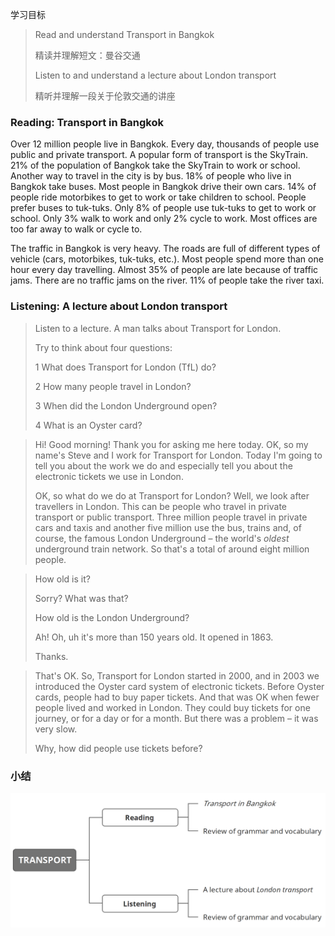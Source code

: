 学习目标

> Read and understand Transport in Bangkok
>
> 精读并理解短文：曼谷交通
>
> Listen to and understand a lecture about London transport
>
> 精听并理解一段关于伦敦交通的讲座

### Reading: Transport in Bangkok

Over 12 million people live in Bangkok. Every day, thousands of people use public and private transport. A popular form of transport is the SkyTrain. 21% of the population of Bangkok take the SkyTrain to work or school. Another way to travel in the city is by bus. 18% of people who live in Bangkok take buses. Most people in Bangkok drive their own cars. 14% of people ride motorbikes to get to work or take children to school. People prefer buses to tuk-tuks. Only 8% of people use tuk-tuks to get to work or school. Only 3% walk to work and only 2% cycle to work. Most offices are too far away to walk or cycle to. 

The traffic in Bangkok is very heavy. The roads are full of different types of vehicle (cars, motorbikes, tuk-tuks, etc.). Most people spend more than one hour every day travelling. Almost 35% of people are late because of traffic jams. There are no traffic jams on the river. 11% of people take the river taxi. 

### Listening: A lecture about London transport

> Listen to a lecture. A man talks about Transport for London.
>
> Try to think about four questions:
>
> 1 What does Transport for London (TfL) do?
>
> 2 How many people travel in London?
>
> 3 When did the London Underground open?
>
> 4 What is an Oyster card?



> Hi! Good morning! Thank you for asking me here today. OK, so my name's Steve and I work for Transport for London. Today I'm going to tell you about the work we do and especially tell you about the electronic tickets we use in London.
>
> OK, so what do we do at Transport for London? Well, we look after travellers in London. This can be people who travel in private transport or public transport. Three million people travel in private cars and taxis and another five million use the bus, trains and, of course, the famous London Underground – the world's *oldest* underground train network. So that's a total of around eight million people.

> How old is it?
>
> Sorry? What was that? 
>
> How old is the London Underground? 
>
> Ah! Oh, uh it's more than 150 years old. It opened in 1863.
>
> Thanks.

> That's OK. So, Transport for London started in 2000, and in 2003 we introduced the Oyster card system of electronic tickets. Before Oyster cards, people had to buy paper tickets. And that was OK when fewer people lived and worked in London. They could buy tickets for one journey, or for a day or for a month. But there was a problem – it was very slow.
>
> Why, how did people use tickets before? 

### 小结

![image-20240406220931604](assets/20-U10L2_Transport-Reading_and_Listening/image-20240406220931604.png)